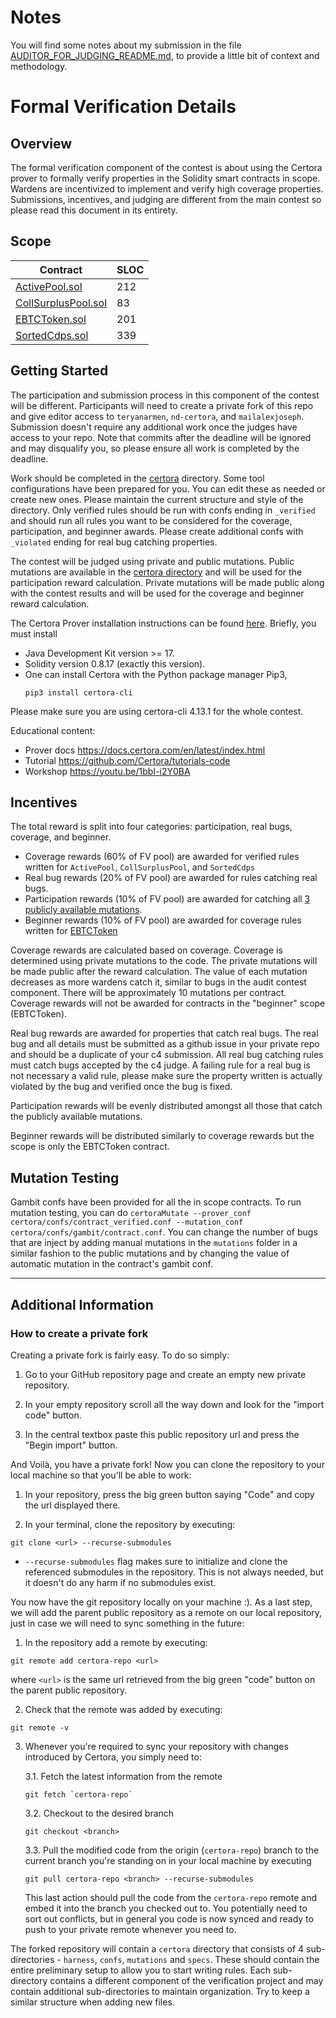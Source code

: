 # Notes

You will find some notes about my submission in the file [AUDITOR_FOR_JUDGING_README.md](./AUDITOR_FOR_JUDGING_README.md), to provide a little bit of context and methodology.

# Formal Verification Details

## Overview

The formal verification component of the contest is about using the Certora prover to formally verify properties in the Solidity smart contracts in scope. Wardens are incentivized to implement and verify high coverage properties. Submissions, incentives, and judging are different from the main contest so please read this document in its entirety.

## Scope

| Contract                                                                                                                                                                                               | SLOC |     
| ------------------------------------------------------------------------------------------------------------------------------------------------------------------------------------------------------ | --- |
| [ActivePool.sol](https://github.com/code-423n4/2023-10-badger/blob/main/packages/contracts/contracts/ActivePool.sol)                                                                   | 212   |
| [CollSurplusPool.sol](https://github.com/code-423n4/2023-10-badger/blob/main/packages/contracts/contracts/CollSurplusPool.sol)             | 83  |
| [EBTCToken.sol](https://github.com/code-423n4/2023-10-badger/blob/main/packages/contracts/contracts/EBTCToken.sol)                       | 201  |
| [SortedCdps.sol](https://github.com/code-423n4/2023-10-badger/blob/main/packages/contracts/contracts/SortedCdps.sol) | 339  |

## Getting Started

The participation and submission process in this component of the contest will be different. Participants will need to create a private fork of this repo and give editor access to `teryanarmen`, `nd-certora`, and `mailalexjoseph`. Submission doesn't require any additional work once the judges have access to your repo. Note that commits after the deadline will be ignored and may disqualify you, so please ensure all work is completed by the deadline.

Work should be completed in the [certora](https://github.com/code-423n4/2023-10-badger/blob/main/certora/) directory. Some tool configurations have been prepared for you. You can edit these as needed or create new ones. Please maintain the current structure and style of the directory. Only verified rules should be run with confs ending in `_verified` and should run all rules you want to be considered for the coverage, participation, and beginner awards. Please create additional confs with `_violated` ending for real bug catching properties. 

The contest will be judged using private and public mutations. Public mutations are available in the [certora directory](https://github.com/code-423n4/2023-10-badger/blob/main/certora/mutations) and will be used for the participation reward calculation. Private mutations will be made public along with the contest results and will be used for the coverage and beginner reward calculation.

The Certora Prover installation instructions can be found [here](https://docs.certora.com/en/latest/docs/user-guide/getting-started/install.html?highlight=install). Briefly, you must install

- Java Development Kit version >= 17.
- Solidity version 0.8.17 (exactly this version).
- One can install Certora with the Python package manager Pip3,
  ```
  pip3 install certora-cli
  ```

Please make sure you are using certora-cli 4.13.1 for the whole contest.

Educational content:
- Prover docs https://docs.certora.com/en/latest/index.html
- Tutorial https://github.com/Certora/tutorials-code
- Workshop https://youtu.be/1bbI-i2Y0BA

## Incentives

The total reward is split into four categories: participation, real bugs, coverage, and beginner.

- Coverage rewards (60% of FV pool) are awarded for verified rules written for `ActivePool`,  `CollSurplusPool`, and `SortedCdps`
- Real bug rewards (20% of FV pool) are awarded for rules catching real bugs. 
- Participation rewards (10% of FV pool) are awarded for catching all [3 publicly available mutations](https://github.com/code-423n4/2023-10-badger/blob/main/certora/mutations/).
- Beginner rewards (10% of FV pool) are awarded for coverage rules written for [EBTCToken](https://github.com/code-423n4/2023-10-badger/blob/main/packages/contracts/contracts/EBTCToken.sol)

Coverage rewards are calculated based on coverage. Coverage is determined using private mutations to the code. The private mutations will be made public after the reward calculation. The value of each mutation decreases as more wardens catch it, similar to bugs in the audit contest component. There will be approximately 10 mutations per contract. Coverage rewards will not be awarded for contracts in the "beginner" scope (EBTCToken).

Real bug rewards are awarded for properties that catch real bugs. The real bug and all details must be submitted as a github issue in your private repo and should be a duplicate of your c4 submission. All real bug catching rules must catch bugs accepted by the c4 judge. A failing rule for a real bug is not necessary a valid rule, please make sure the property written is actually violated by the bug and verified once the bug is fixed.

Participation rewards will be evenly distributed amongst all those that catch the publicly available mutations.

Beginner rewards will be distributed similarly to coverage rewards but the scope is only the EBTCToken contract.

## Mutation Testing

Gambit confs have been provided for all the in scope contracts. To run mutation testing, you can do `certoraMutate --prover_conf certora/confs/contract_verified.conf --mutation_conf certora/confs/gambit/contract.conf`. You can change the number of bugs that are inject by adding manual mutations in the `mutations` folder in a similar fashion to the public mutations and by changing the value of automatic mutation in the contract's gambit conf.

---

## Additional Information

### How to create a private fork

Creating a private fork is fairly easy. To do so simply:

1. Go to your GitHub repository page and create an empty new private repository.

2. In your empty repository scroll all the way down and look for the "import code" button.

3. In the central textbox paste this public repository url and press the "Begin import" button.

And Voilà, you have a private fork!
Now you can clone the repository to your local machine so that you'll be able to work:

1. In your repository, press the big green button saying "Code" and copy the url displayed there.

2. In your terminal, clone the repository by executing:

```
git clone <url> --recurse-submodules
```

- `--recurse-submodules` flag makes sure to initialize and clone the referenced submodules in the repository. This is not always needed, but it doesn't do any harm if no submodules exist.

You now have the git repository locally on your machine :). As a last step, we will add the parent public repository as a remote on our local repository, just in case we will need to sync something in the future:

1. In the repository add a remote by executing:

```
git remote add certora-repo <url>
```

where `<url>` is the same url retrieved from the big green "code" button on the parent public repository.

2. Check that the remote was added by executing:

```
git remote -v
```

3. Whenever you're required to sync your repository with changes introduced by Certora, you simply need to:

   3.1. Fetch the latest information from the remote

   ```
   git fetch `certora-repo`
   ```

   3.2. Checkout to the desired branch

   ```
   git checkout <branch>
   ```

   3.3. Pull the modified code from the origin (`certora-repo`) branch to the current branch you're standing on in your local machine by executing

   ```
   git pull certora-repo <branch> --recurse-submodules
   ```

   This last action should pull the code from the `certora-repo` remote and embed it into the branch you checked out to. You potentially need to sort out conflicts, but in general you code is now synced and ready to push to your private remote whenever you need to.


The forked repository will contain a `certora` directory that consists of 4 sub-directories - `harness`, `confs`, `mutations` and `specs`. These should contain the entire preliminary setup to allow you to start writing rules. Each sub-directory contains a different component of the verification project and may contain additional sub-directories to maintain organization. Try to keep a similar structure when adding new files.
